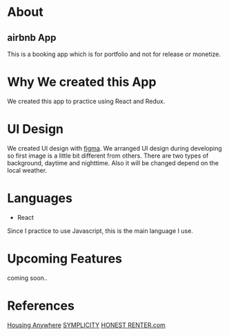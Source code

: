 # About
## airbnb App

This is a booking app which is for portfolio and not for release or monetize.

# Why We created this App
We created this app to practice using React and Redux.

# UI Design
We created UI design with [figma](https://www.figma.com/design/).
We arranged UI design during developing so first image is a little bit different from others. There are two types of background, daytime and nighttime. Also it will be changed depend on the local weather.

# Languages
- React

Since I practice to use Javascript, this is the main language I use.

# Upcoming Features
coming soon..

# References
[Housing Anywhere](https://developers.housinganywhere.com/#section/Getting-Started-guide)
[SYMPLICITY](https://www.symplicity.com/developer/residence/faq)
[HONEST RENTER.com](https://www.honestrenter.com/api/docs/)